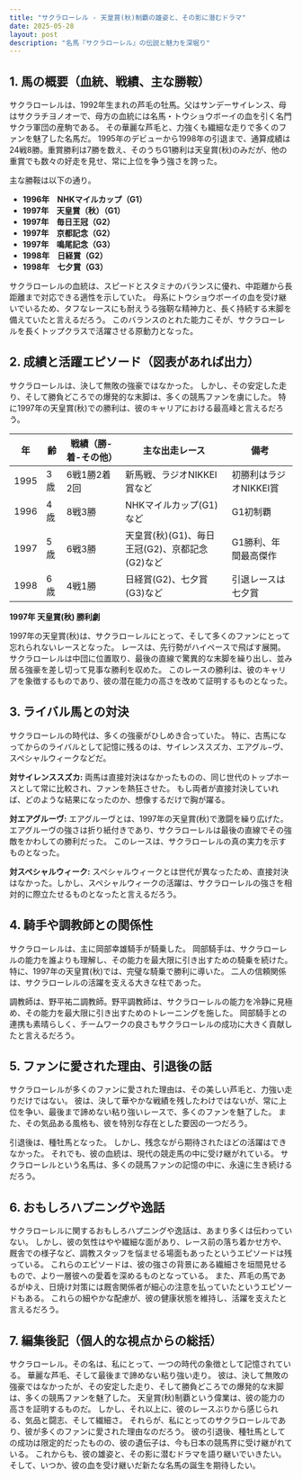 ```yaml
---
title: "サクラローレル - 天皇賞(秋)制覇の雄姿と、その影に潜むドラマ"
date: 2025-05-28
layout: post
description: "名馬『サクラローレル』の伝説と魅力を深堀り"
---
```


## 1. 馬の概要（血統、戦績、主な勝鞍）

サクラローレルは、1992年生まれの芦毛の牡馬。父はサンデーサイレンス、母はサクラチヨノオーで、母方の血統には名馬・トウショウボーイの血を引く名門サクラ軍団の産駒である。  その華麗な芦毛と、力強くも繊細な走りで多くのファンを魅了した名馬だ。  1995年のデビューから1998年の引退まで、通算成績は24戦8勝。重賞勝利は7勝を数え、そのうちG1勝利は天皇賞(秋)のみだが、他の重賞でも数々の好走を見せ、常に上位を争う強さを誇った。

主な勝鞍は以下の通り。

* **1996年　NHKマイルカップ（G1）**
* **1997年　天皇賞（秋）（G1）**
* **1997年　毎日王冠（G2）**
* **1997年　京都記念（G2）**
* **1997年　鳴尾記念（G3）**
* **1998年　日経賞（G2）**
* **1998年　七夕賞（G3）**


サクラローレルの血統は、スピードとスタミナのバランスに優れ、中距離から長距離まで対応できる適性を示していた。  母系にトウショウボーイの血を受け継いでいるため、タフなレースにも耐えうる強靭な精神力と、長く持続する末脚を備えていたと言えるだろう。  このバランスのとれた能力こそが、サクラローレルを長くトップクラスで活躍させる原動力となった。


## 2. 成績と活躍エピソード（図表があれば出力）

サクラローレルは、決して無敗の強豪ではなかった。  しかし、その安定した走り、そして勝負どころでの爆発的な末脚は、多くの競馬ファンを虜にした。  特に1997年の天皇賞(秋)での勝利は、彼のキャリアにおける最高峰と言えるだろう。

| 年 | 齢 | 戦績（勝-着-その他） | 主な出走レース | 備考 |
|---|---|---|---|---|
| 1995 | 3歳 | 6戦1勝2着2回 | 新馬戦、ラジオNIKKEI賞など | 初勝利はラジオNIKKEI賞 |
| 1996 | 4歳 | 8戦3勝 | NHKマイルカップ(G1)など | G1初制覇 |
| 1997 | 5歳 | 6戦3勝 | 天皇賞(秋)(G1)、毎日王冠(G2)、京都記念(G2)など | G1勝利、年間最高傑作 |
| 1998 | 6歳 | 4戦1勝 | 日経賞(G2)、七夕賞(G3)など | 引退レースは七夕賞 |


**1997年 天皇賞(秋) 勝利劇**

1997年の天皇賞(秋)は、サクラローレルにとって、そして多くのファンにとって忘れられないレースとなった。  レースは、先行勢がハイペースで飛ばす展開。  サクラローレルは中団に位置取り、最後の直線で驚異的な末脚を繰り出し、並み居る強豪を差し切って見事な勝利を収めた。  このレースの勝利は、彼のキャリアを象徴するものであり、彼の潜在能力の高さを改めて証明するものとなった。


## 3. ライバル馬との対決

サクラローレルの時代は、多くの強豪がひしめき合っていた。  特に、古馬になってからのライバルとして記憶に残るのは、サイレンススズカ、エアグル−ヴ、スペシャルウィークなどだ。

**対サイレンススズカ:**  両馬は直接対決はなかったものの、同じ世代のトップホースとして常に比較され、ファンを熱狂させた。  もし両者が直接対決していれば、どのような結果になったのか、想像するだけで胸が躍る。

**対エアグルーヴ:**  エアグルーヴとは、1997年の天皇賞(秋)で激闘を繰り広げた。  エアグルーヴの強さは折り紙付きであり、サクラローレルは最後の直線でその強敵をかわしての勝利だった。  このレースは、サクラローレルの真の実力を示すものとなった。

**対スペシャルウィーク:** スペシャルウィークとは世代が異なったため、直接対決はなかった。しかし、スペシャルウィークの活躍は、サクラローレルの強さを相対的に際立たせるものとなったと言えるだろう。


## 4. 騎手や調教師との関係性

サクラローレルは、主に岡部幸雄騎手が騎乗した。  岡部騎手は、サクラローレルの能力を誰よりも理解し、その能力を最大限に引き出すための騎乗を続けた。  特に、1997年の天皇賞(秋)では、完璧な騎乗で勝利に導いた。  二人の信頼関係は、サクラローレルの活躍を支える大きな柱であった。

調教師は、野平祐二調教師。野平調教師は、サクラローレルの能力を冷静に見極め、その能力を最大限に引き出すためのトレーニングを施した。  岡部騎手との連携も素晴らしく、チームワークの良さもサクラローレルの成功に大きく貢献したと言えるだろう。


## 5. ファンに愛された理由、引退後の話

サクラローレルが多くのファンに愛された理由は、その美しい芦毛と、力強い走りだけではない。  彼は、決して華やかな戦績を残したわけではないが、常に上位を争い、最後まで諦めない粘り強いレースで、多くのファンを魅了した。  また、その気品ある風格も、彼を特別な存在とした要因の一つだろう。

引退後は、種牡馬となった。  しかし、残念ながら期待されたほどの活躍はできなかった。  それでも、彼の血統は、現代の競走馬の中に受け継がれている。  サクラローレルという名馬は、多くの競馬ファンの記憶の中に、永遠に生き続けるだろう。


## 6. おもしろハプニングや逸話

サクラローレルに関するおもしろハプニングや逸話は、あまり多くは伝わっていない。  しかし、彼の気性はやや繊細な面があり、レース前の落ち着かせ方や、厩舎での様子など、調教スタッフを悩ませる場面もあったというエピソードは残っている。  これらのエピソードは、彼の強さの背景にある繊細さを垣間見せるもので、より一層彼への愛着を深めるものとなっている。  また、芦毛の馬であるがゆえ、日焼け対策には厩舎関係者が細心の注意を払っていたというエピソードもある。  これらの細やかな配慮が、彼の健康状態を維持し、活躍を支えたと言えるだろう。


## 7. 編集後記（個人的な視点からの総括）

サクラローレル。その名は、私にとって、一つの時代の象徴として記憶されている。  華麗な芦毛、そして最後まで諦めない粘り強い走り。  彼は、決して無敗の強豪ではなかったが、その安定した走り、そして勝負どころでの爆発的な末脚は、多くの競馬ファンを魅了した。  天皇賞(秋)制覇という偉業は、彼の能力の高さを証明するものだ。  しかし、それ以上に、彼のレースぶりから感じられる、気品と闘志、そして繊細さ。  それらが、私にとってのサクラローレルであり、彼が多くのファンに愛された理由なのだろう。  彼の引退後、種牡馬としての成功は限定的だったものの、彼の遺伝子は、今も日本の競馬界に受け継がれている。  これからも、彼の雄姿と、その影に潜むドラマを語り継いでいきたい。  そして、いつか、彼の血を受け継いだ新たな名馬の誕生を期待したい。
